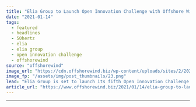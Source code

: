 ```yaml
---
title: "Elia Group to Launch Open Innovation Challenge with Offshore Wind in Focus"
date: "2021-01-14"
tags: 
  - featured
  - headlines
  - 50hertz
  - elia
  - elia group
  - open innovation challenge
  - offshorewind
source: "offshorewind"
image_url: "https://cdn.offshorewind.biz/wp-content/uploads/sites/2/2021/01/14115005/Elia-Group-to-Launch-Open-Innovation-Challenge-with-Offshore-Wind-in-Focus.png"
image_fp: "/assets/img/post_thumbnails/23.png"
lead: "Elia Group is set to launch its fifth Open Innovation Challenge which will focus"
article_url: "https://www.offshorewind.biz/2021/01/14/elia-group-to-launch-open-innovation-challenge-with-offshore-wind-in-focus/"
---
```


---

